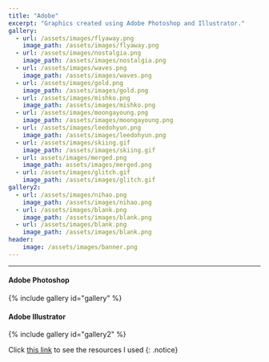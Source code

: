 ```yaml
---
title: "Adobe"
excerpt: "Graphics created using Adobe Photoshop and Illustrator."
gallery:
  - url: /assets/images/flyaway.png
    image_path: /assets/images/flyaway.png
  - url: /assets/images/nostalgia.png
    image_path: /assets/images/nostalgia.png
  - url: /assets/images/waves.png
    image_path: /assets/images/waves.png
  - url: /assets/images/gold.png
    image_path: /assets/images/gold.png
  - url: /assets/images/mishko.png
    image_path: /assets/images/mishko.png
  - url: /assets/images/moongayoung.png
    image_path: /assets/images/moongayoung.png
  - url: /assets/images/leedohyun.png
    image_path: /assets/images/leedohyun.png
  - url: /assets/images/skiing.gif
    image_path: /assets/images/skiing.gif
  - url: assets/images/merged.png
    image_path: assets/images/merged.png
  - url: /assets/images/glitch.gif
    image_path: /assets/images/glitch.gif
gallery2:
  - url: /assets/images/nihao.png
    image_path: /assets/images/nihao.png
  - url: /assets/images/blank.png
    image_path: /assets/images/blank.png 
  - url: /assets/images/blank.png
    image_path: /assets/images/blank.png
header:
    image: /assets/images/banner.png
---
```

<hr>
<h4> Adobe Photoshop </h4>
{% include gallery id="gallery" %}

<h4> Adobe Illustrator </h4>
{% include gallery id="gallery2" %}

Click <a href="https://drive.google.com/drive/folders/1epWAD-ZGuQLilRX0bZSfOem0Q00epUL7?usp=sharing">this link</a> to see the resources I used
{: .notice}